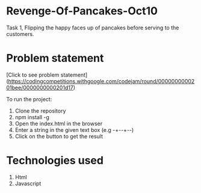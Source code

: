 # Revenge-Of-Pancakes-Oct10
Task 1, Flipping the happy faces up of pancakes before serving to the customers.
# Problem statement 
[Click to see problem statement] (https://codingcompetitions.withgoogle.com/codejam/round/0000000000201bee/0000000000201d17)

To run the project: 
1. Clone the repository 
2. npm install -g
3. Open the index.html in the browser
4. Enter a string in the given text box (e.g -+--+--)
5. Click on the button to get the result

# Technologies used
1. Html
2. Javascript